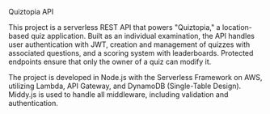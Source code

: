 Quiztopia API

This project is a serverless REST API that powers "Quiztopia," a location-based quiz application. Built as an individual examination, the API handles user authentication with JWT, creation and management of quizzes with associated questions, and a scoring system with leaderboards. Protected endpoints ensure that only the owner of a quiz can modify it.

The project is developed in Node.js with the Serverless Framework on AWS, utilizing Lambda, API Gateway, and DynamoDB (Single-Table Design). Middy.js is used to handle all middleware, including validation and authentication.
